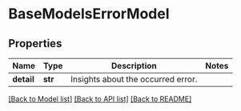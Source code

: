 # BaseModelsErrorModel


## Properties
Name | Type | Description | Notes
------------ | ------------- | ------------- | -------------
**detail** | **str** | Insights about the occurred error. | 

[[Back to Model list]](../README.md#documentation-for-models) [[Back to API list]](../README.md#documentation-for-api-endpoints) [[Back to README]](../README.md)


